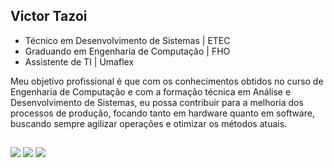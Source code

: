 ## Victor Tazoi

- Técnico em Desenvolvimento de Sistemas | ETEC
- Graduando em Engenharia de Computação | FHO
- Assistente de TI | Umaflex

Meu objetivo profissional é que com os conhecimentos obtidos no curso de Engenharia de Computação e com a formação técnica em Análise e Desenvolvimento de Sistemas, eu possa contribuir para a melhoria dos processos de produção, focando tanto em hardware quanto em software, buscando sempre agilizar operações e otimizar os métodos atuais.
<!--
<div align="center">
  <a href="https://github.com/VictorTazoi">
  <img height="140em" src="https://github-readme-stats.vercel.app/api?username=VictorTazoi&show_icons=true&theme=dark&include_all_commits=true&count_private=true"/>
  <img height="140em" src="https://github-readme-stats.vercel.app/api/top-langs/?username=VictorTazoi&layout=compact&langs_count=7&theme=dark"/>
</div>

<div style="display: inline_block"><br>
    <img align="center" alt="Victor-HTML" height="30" width="40" src="https://raw.githubusercontent.com/devicons/devicon/master/icons/html5/html5-original.svg">
    <img align="center" alt="Victor-CSS" height="30" width="40" src="https://raw.githubusercontent.com/devicons/devicon/master/icons/css3/css3-original.svg">
    <img align="center" alt="Victor-Python" height="30" width="40" src="https://raw.githubusercontent.com/devicons/devicon/master/icons/python/python-original.svg">
    <img align="center" alt="Victor-Csharp" height="30" width="40" src="https://raw.githubusercontent.com/devicons/devicon/master/icons/csharp/csharp-original.svg">
    <img align="center" alt="Victor-Cpluplus" height="30" width="40" src="https://github.com/isocpp/logos/blob/master/cpp_logo.svg">
    <img align="center" alt="Victor-Cpluplus" width="40" src="https://logodownload.org/wp-content/uploads/2019/03/arduino-logo-0.png">
</div>
-->
  ##
 
<div> 
    <a href="https://instagram.com/victor_tazoi" target="_blank"><img src="https://img.shields.io/badge/%20-INSTAGRAM-343946?style=for-the-badge&logo=instagram&logoColor=3134AFFF" target="_blank"></a>
    <a href = "mailto:victortazoi@hotmail.com"><img src="https://img.shields.io/badge/-Hotmail-343946?style=for-the-badge&logo=gmail&logoColor=0072C6" target="_blank"></a>
    <a href="https://www.linkedin.com/in/victor-tazoi-37671a21b" target="_blank"><img src="https://img.shields.io/badge/-LinkedIn-343946?style=for-the-badge&logo=linkedin&logoColor=0E76A8" target="_blank"></a> 
</div>
